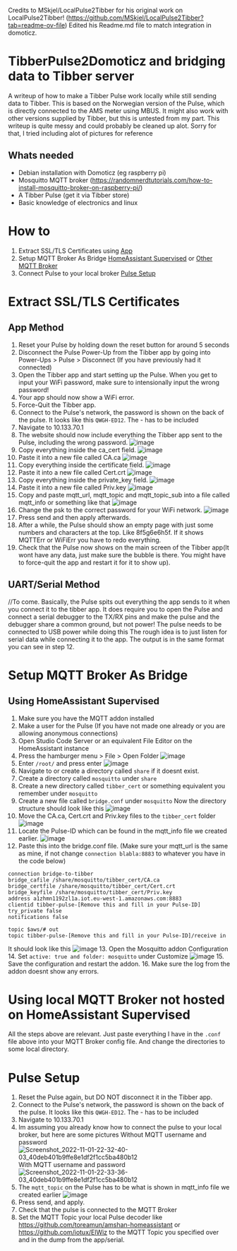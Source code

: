 Credits to MSkjel/LocalPulse2Tibber for his original work on LocalPulse2Tibber! (https://github.com/MSkjel/LocalPulse2Tibber?tab=readme-ov-file)
Edited his Readme.md file to match integration in domoticz.

# TibberPulse2Domoticz and bridging data to Tibber server
A writeup of how to make a Tibber Pulse work locally while still sending data to Tibber.
This is based on the Norwegian version of the Pulse, which is directly connected to the AMS meter using MBUS. It might also work with other versions supplied by Tibber, but this is untested from my part.
This writeup is quite messy and could probably be cleaned up alot. Sorry for that, I tried including alot of pictures for reference

## Whats needed
- Debian installation with Domoticz (eg raspberry pi)
- Mosquitto MQTT broker (https://randomnerdtutorials.com/how-to-install-mosquitto-broker-on-raspberry-pi/)
- A Tibber Pulse (get it via Tibber store)
- Basic knowledge of electronics and linux

# How to
1. Extract SSL/TLS Certificates using [App](#app-method) 
2. Setup MQTT Broker As Bridge [HomeAssistant Supervised](#setup-mqtt-broker-as-bridge) or [Other MQTT Broker](#using-local-mqtt-broker-not-hosted-on-homeassistant-supervised)
3. Connect Pulse to your local broker [Pulse Setup](#pulse-setup)

# Extract SSL/TLS Certificates
## App Method
1. Reset your Pulse by holding down the reset button for around 5 seconds
2. Disconnect the Pulse Power-Up from the Tibber app by going into Power-Ups > Pulse > Disconnect (If you have previously had it connected)
3. Open the Tibber app and start setting up the Pulse. When you get to input your WiFi password, make sure to intensionally input the wrong password!
4. Your app should now show a WiFi error.
5. Force-Quit the Tibber app.
6. Connect to the Pulse's network, the password is shown on the back of the pulse. It looks like this `QWGH-ED12`. The - has to be included
7. Navigate to 10.133.70.1
8. The website should now include everything the Tibber app sent to the Pulse, including the wrong password.
![image](https://user-images.githubusercontent.com/7550920/199970623-fa5e3ed7-c366-4714-8168-7c31bf703035.png)
9. Copy everything inside the ca_cert field.
![image](https://user-images.githubusercontent.com/7550920/199970668-80287761-e774-41b0-a9c1-350ed2872a10.png)
10. Paste it into a new file called CA.ca
![image](https://user-images.githubusercontent.com/7550920/199969243-0e209a16-7895-41c3-a18d-865e35482553.png)
11. Copy everything inside the certificate field.
![image](https://user-images.githubusercontent.com/7550920/199970722-5c00f144-abf9-4b37-ad53-7b10fa63cc71.png)
12. Paste it into a new file called Cert.crt
![image](https://user-images.githubusercontent.com/7550920/199969586-e0a193c9-5cae-4c4b-9704-3898944d0488.png)
13. Copy everything inside the private_key field.
![image](https://user-images.githubusercontent.com/7550920/199970770-d19fe349-5566-4029-b1b3-2a2bfdca1db4.png)
14. Paste it into a new file called Priv.key
![image](https://user-images.githubusercontent.com/7550920/199969839-e6bf4e18-c262-4849-922e-6a5637b3f85c.png)
17. Copy and paste mqtt_url, mqtt_topic and mqtt_topic_sub into a file called mqtt_info or something like that
![image](https://user-images.githubusercontent.com/7550920/199970440-b4db7e97-2c3c-4df7-8dbb-80136e84d3af.png)
18. Change the psk to the correct password for your WiFi network.
![image](https://user-images.githubusercontent.com/7550920/199971036-2e73e209-fa8b-4f0f-81b9-c61b323a084a.png)
19. Press send and then apply afterwards.
20. After a while, the Pulse should show an empty page with just some numbers and characters at the top. Like 8f5g6e6h5f. If it shows MQTTErr or WiFiErr you have to redo everything.
21. Check that the Pulse now shows on the main screen of the Tibber app(It wont have any data, just make sure the bubble is there. You might have to force-quit the app and restart it for it to show up).

## UART/Serial Method
//To come. Basically, the Pulse spits out everything the app sends to it when you connect it to the tibber app. It does require you to open the Pulse and connect a serial debugger to the TX/RX pins and make the pulse and the debugger share a common ground, but not power! The pulse needs to be connected to USB power while doing this The rough idea is to just listen for serial data while connecting it to the app. The output is in the same format you can see in step 12.

# Setup MQTT Broker As Bridge

## Using HomeAssistant Supervised
1. Make sure you have the MQTT addon installed
2. Make a user for the Pulse (If you have not made one already or you are allowing anonymous connections)
3. Open Studio Code Server or an equivalent File Editor on the HomeAssistant instance
4. Press the hamburger menu > File > Open Folder 
![image](https://user-images.githubusercontent.com/7550920/199342156-9585817d-3611-4f94-92b5-8e469a6f5890.png)
5. Enter `/root/` and press enter
![image](https://user-images.githubusercontent.com/7550920/199342265-46d148c6-8afb-46fa-b089-f7942b4c9d99.png)
6. Navigate to or create a directory called `share` if it doesnt exist.
7. Create a directory called `mosquitto` under `share`
8. Create a new directory called `tibber_cert` or something equivalent you remember under `mosquitto`
9. Create a new file called `bridge.conf` under `mosquitto`
Now the directory structure should look like this
![image](https://user-images.githubusercontent.com/7550920/199342856-16bedba8-b268-426b-9529-9a31be1e882f.png)
10. Move the CA.ca, Cert.crt and Priv.key files to the `tibber_cert` folder
![image](https://user-images.githubusercontent.com/7550920/199343069-aa4e202d-adbd-4c41-a564-e8bc1d17ce42.png)
11. Locate the Pulse-ID which can be found in the mqtt_info file we created earlier.
![image](https://user-images.githubusercontent.com/7550920/199972051-ca42b193-9891-43f1-a3ca-01150bc6eae9.png)
12. Paste this into the bridge.conf file. (Make sure your mqtt_url is the same as mine, if not change `connection blabla:8883` to whatever you have in the code below) 
```
connection bridge-to-tibber
bridge_cafile /share/mosquitto/tibber_cert/CA.ca
bridge_certfile /share/mosquitto/tibber_cert/Cert.crt
bridge_keyfile /share/mosquitto/tibber_cert/Priv.key
address a1zhmn1192zl1a.iot.eu-west-1.amazonaws.com:8883
clientid tibber-pulse-[Remove this and fill in your Pulse-ID]
try_private false
notifications false

topic $aws/# out
topic tibber-pulse-[Remove this and fill in your Pulse-ID]/receive in
``` 
It should look like this
![image](https://user-images.githubusercontent.com/7550920/199347703-a9374796-d92a-4317-a0f0-2240ca7ea236.png)
13. Open the Mosquitto addon Configuration
14. Set `active: true and folder: mosquitto` under Customize
![image](https://user-images.githubusercontent.com/7550920/199340791-758b5b1b-eae0-48cd-9631-88d64a8d0f96.png)
15. Save the configuration and restart the addon.
16. Make sure the log from the addon doesnt show any errors.

# Using local MQTT Broker not hosted on HomeAssistant Supervised
All the steps above are relevant. Just paste everything I have in the `.conf` file above into your MQTT Broker config file. And change the directories to some local directory.

# Pulse Setup
1. Reset the Pulse again, but DO NOT disconnect it in the Tibber app.
2. Connect to the Pulse's network, the password is shown on the back of the pulse. It looks like this `QWGH-ED12`. The - has to be included
3. Navigate to 10.133.70.1
4. Im assuming you already know how to connect the pulse to your local broker, but here are some pictures
Without MQTT username and password
![Screenshot_2022-11-01-22-32-40-03_40deb401b9ffe8e1df2f1cc5ba480b12](https://user-images.githubusercontent.com/7550920/199346611-61be22b1-a051-4e17-9bd3-0b092fbb002e.jpg)
With MQTT username and password
![Screenshot_2022-11-01-22-33-36-03_40deb401b9ffe8e1df2f1cc5ba480b12](https://user-images.githubusercontent.com/7550920/199346519-cf30afd7-6c6b-4dd6-bb6c-89f96b287d06.jpg)
5. The `mqtt_topic` on the Pulse has to be what is shown in mqtt_info file we created earlier
![image](https://user-images.githubusercontent.com/7550920/199972247-7b25b2c0-524f-4450-be48-33f77d0c477d.png)
6. Press send, and apply.
7. Check that the pulse is connected to the MQTT Broker
8. Set the MQTT Topic your local Pulse decoder like https://github.com/toreamun/amshan-homeassistant or https://github.com/iotux/ElWiz to the MQTT Topic you specified over and in the dump from the app/serial.
